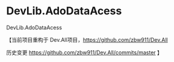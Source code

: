DevLib.AdoDataAcess
===================

DevLib.AdoDataAcess




【当前项目重构于 Dev.All项目，https://github.com/zbw911/Dev.All 

历史变更 https://github.com/zbw911/Dev.All/commits/master
】
